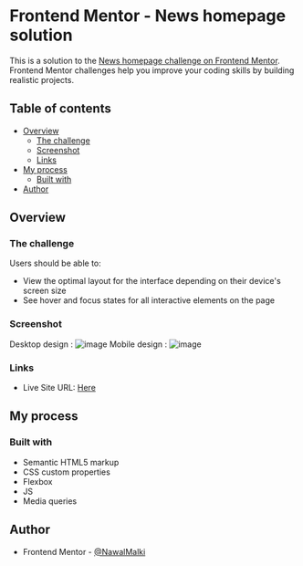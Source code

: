 # Frontend Mentor - News homepage solution

This is a solution to the [News homepage challenge on Frontend Mentor](https://www.frontendmentor.io/challenges/news-homepage-H6SWTa1MFl). Frontend Mentor challenges help you improve your coding skills by building realistic projects. 

## Table of contents

- [Overview](#overview)
  - [The challenge](#the-challenge)
  - [Screenshot](#screenshot)
  - [Links](#links)
- [My process](#my-process)
  - [Built with](#built-with)
- [Author](#author)


## Overview

### The challenge

Users should be able to:

- View the optimal layout for the interface depending on their device's screen size
- See hover and focus states for all interactive elements on the page

### Screenshot

Desktop design :
![image](https://github.com/NawalMalki/Challenge9/assets/114352448/dd7e84a4-1e28-4e14-8444-00122192b2ef)
Mobile design :
![image](https://github.com/NawalMalki/Challenge9/assets/114352448/0380a45e-bb9a-4b6a-bc9e-56d4cfa39390)



### Links

- Live Site URL: [Here](https://your-live-site-url.com)

## My process

### Built with

- Semantic HTML5 markup
- CSS custom properties
- Flexbox
- JS
- Media queries 



## Author


- Frontend Mentor - [@NawalMalki](https://www.frontendmentor.io/profile/NawalMalki)


